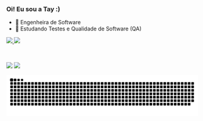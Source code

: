 ### Oi! Eu sou a Tay :)
- 💫 Engenheira de Software
- 🌱 Estudando Testes e Qualidade de Software (QA)

 <div>
  <a href="https://github.com/taynara-yt">
  <img height="150em" src="https://github-readme-stats.vercel.app/api?username=taynara-yt&show_icons=true&theme=monokai&include_all_commits=true&count_private=true"/>
  <img height="150em" src="https://github-readme-stats.vercel.app/api/top-langs/?username=taynara-yt&layout=compact&langs_count=7&theme=monokai"/>
 </div>
 <div style="display: inline_block"><br>
  
  
  ##
  
  <div>
  <a href = "taynarasilvaam@gmail.com"><img src="https://img.shields.io/badge/Gmail-D14836?style=for-the-badge&logo=gmail&logoColor=white" target="_blank"></a>
  <a href="https://www.linkedin.com/in/taynara-costa-944798198/" target="_blank"><img src="https://img.shields.io/badge/-LinkedIn-%230077B5?style=for-the-badge&logo=linkedin&logoColor=white" target="_blank"></a> 
  </div>
  
  ![Snake animation](https://github.com/taynara-yt/taynara-yt/blob/output/github-contribution-grid-snake.svg)

